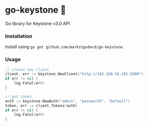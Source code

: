# go-keystone :key:

Go library for Keystone v3.0 API

### Installation

Install using `go get github.com/markstgodard/go-keystone`.


### Usage

```go
// create new client
client, err := keystone.NewClient("http://192.168.56.101:5000")
if err != nil {
    log.Fatal(err)
}

// get token
auth := keystone.NewAuth("admin", "password1", "Default")
token, err := client.Tokens(auth)
if err != nil {
    log.Fatal(err)
}
```
